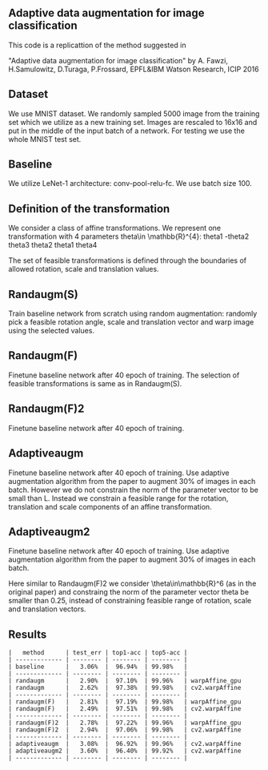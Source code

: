 ## Adaptive data augmentation for image classification
This code is a replicattion of the method suggested in

"Adaptive data augmentation for image classification"
by A. Fawzi, H.Samulowitz, D.Turaga, P.Frossard, EPFL&IBM Watson Research, ICIP 2016

## Dataset
We use MNIST dataset. We randomly sampled 5000 image from the training set which
we utilize as a new training set. Images are rescaled to 16x16 and put
in the middle of the input batch of a network.
For testing we use the whole MNIST test set.

## Baseline
We utilize LeNet-1 architecture: conv-pool-relu-fc. We use batch size 100.

## Definition of the transformation
We consider a class of affine transformations. We represent one transformation
with 4 parameters theta\in \mathbb{R}^{4}:
theta1 -theta2 theta3
theta2 theta1  theta4

The set of feasible transformations is defined through the boundaries of allowed
rotation, scale and translation values.

## Randaugm(S)
Train baseline network from scratch using random augmentation:
randomly pick a feasible rotation angle, scale and translation vector
and warp image using the selected values.

## Randaugm(F)
Finetune baseline network after 40 epoch of training. The selection of
feasible transformations is same as in Randaugm(S).

## Randaugm(F)2
Finetune baseline network after 40 epoch of training.

## Adaptiveaugm
Finetune baseline network after 40 epoch of training. Use adaptive augmentation
algorithm from the paper to augment 30% of images in each batch. However
we do not constrain the norm of the parameter vector to be small than L.
Instead we constrain a feasible range for the rotation, translation and
scale components of an affine transformation.


## Adaptiveaugm2
Finetune baseline network after 40 epoch of training. Use adaptive augmentation
algorithm from the paper to augment 30% of images in each batch. 

Here similar to Randaugm(F)2 we consider \theta\in\mathbb{R}^6 (as in the original paper) and constraing the norm of
the parameter vector theta be smaller than 0.25, instead of constraining feasible range of rotation, scale
and translation vectors.


## Results

    |   method      | test_err | top1-acc | top5-acc |
    | ------------- | -------- | -------- | -------- |
    | baseline      |   3.06%  |  96.94%  | 99.98%   |
    | ------------- | -------- | -------- | -------- |
    | randaugm      |   2.90%  |  97.10%  | 99.96%   | warpAffine_gpu
    | randaugm      |   2.62%  |  97.38%  | 99.98%   | cv2.warpAffine
    | ------------- | -------- | -------- | -------- |
    | randaugm(F)   |   2.81%  |  97.19%  | 99.98%   | warpAffine_gpu
    | randaugm(F)   |   2.49%  |  97.51%  | 99.98%   | cv2.warpAffine
    | ------------- | -------- | -------- | -------- |
    | randaugm(F)2  |   2.78%  |  97.22%  | 99.96%   | warpAffine_gpu
    | randaugm(F)2  |   2.94%  |  97.06%  | 99.98%   | cv2.warpAffine
    | ------------- | -------- | -------- | -------- |
    | adaptiveaugm  |   3.08%  |  96.92%  | 99.96%   | cv2.warpAffine
    | adaptiveaugm2 |   3.60%  |  96.40%  | 99.92%   | cv2.warpAffine
    | ------------- | -------- | -------- | -------- |

